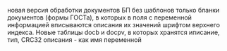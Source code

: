 новая версия обработки документов БП без шаблонов
только бланки документов (формы ГОСТа), в которых 
в поля с переменной информацией вписываются описания
их значений шрифтом верхнего индекса.
Новые таблицы docb и docpv, в которых хранятся 
иписание, тип, CRC32 описания - как имя переменной







